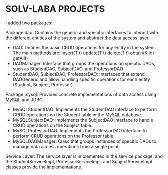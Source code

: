 # SOLV-LABA PROJECTS 

I added two packages:

Package dao: Contains the generic and specific interfaces to interact with the different entities of the system and abstract the data access layer.
+ DAO<T>: Defines the basic CRUD operations for any entity in the system. The main methods are:
        insert(T t)
        update(T t)
        delete(T t)
        obtain(K id)
        getAll()
+ DAOManager: Interface that groups the operations on specific DAOs, such as StudentDAO, SubjectDAO, and ProfessorDAO
+ StudentDAO, SubjectDAO, ProfessorDAO: Interfaces that extend DAOGeneric and allow handling specific operations for each entity (Student, Subject, Professor).

Package mysql: Provides concrete implementations of data access using MySQL and JDBC.
+ MySQLStudentDAO: Implements the StudentDAO interface to perform CRUD operations on the Student table in the MySQL database.
+ MySQLSubjectDAO: Implements the SubjectDAO interface to handle CRUD operations on the Subject table.
+ MySQLProfessorDAO: Implements the ProfessorDAO interface to perform CRUD operations on the Professor table.
+ MySQLDAOManager: Class that groups instances of specific DAOs to manage data access operations from a single point.

Service Layer: The service layer is implemented in the service package, and the StudentServiceImpl, ProfessorServiceImpl, and SubjectServiceImpl classes provide the implementations.
